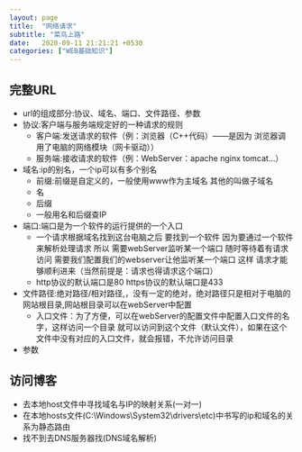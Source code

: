 ```yaml
---
layout: page
title:  "网络请求"
subtitle: "菜鸟上路"
date:   2020-09-11 21:21:21 +0530
categories: ["WEB基础知识"]
---
```


## 完整URL
- url的组成部分:协议、域名、端口、文件路径、参数
- 协议:客户端与服务端规定好的一种请求的规则
    - 客户端:发送请求的软件（例：浏览器（C++代码）——是因为 浏览器调用了电脑的网络模块（网卡驱动））
    - 服务端:接收请求的软件（例：WebServer：apache nginx tomcat...）
- 域名:ip的别名，一个ip可以有多个别名
    - 前缀:前缀是自定义的，一般使用www作为主域名 其他的叫做子域名
    - 名
    - 后缀
    - 一般用名和后缀查IP
- 端口:端口是为一个软件的运行提供的一个入口
    - 一个请求根据域名找到这台电脑之后 要找到一个软件 因为要通过一个软件来解析处理请求 所以 需要webServer监听某一个端口 随时等待着有请求访问 需要我们配置我们的webserver让他监听某一个端口 这样 请求才能够顺利进来（当然前提是：请求也得请求这个端口）
    - http协议的默认端口是80 https协议的默认端口是433
- 文件路径:绝对路径/相对路径,，没有一定的绝对，绝对路径只是相对于电脑的网站根目录,网站根目录可以在webServer中配置
    - 入口文件：为了方便，可以在webServer的配置文件中配置入口文件的名字，这样访问一个目录 就可以访问到这个文件（默认文件），如果在这个文件中没有对应的入口文件，就会报错，不允许访问目录
- 参数

## 访问博客
- 去本地host文件中寻找域名与IP的映射关系(一对一)
- 在本地hosts文件(C:\Windows\System32\drivers\etc)中书写的ip和域名的关系为静态路由
- 找不到去DNS服务器找(DNS域名解析)